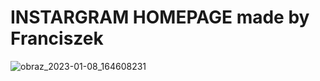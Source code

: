 # INSTARGRAM HOMEPAGE made by Franciszek
![obraz_2023-01-08_164608231](https://user-images.githubusercontent.com/119127477/211205854-066decaa-d932-4b83-a789-9ba1c998caca.png)
